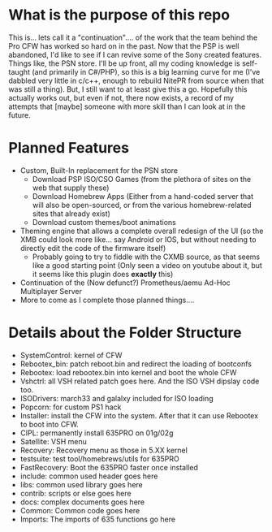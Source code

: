 # What is the purpose of this repo

This is... lets call it a "continuation".... of the work that the team behind the Pro CFW has worked so hard on in the past. Now that the PSP is well abandoned, I'd like to see if I can revive some of the Sony created features. Things like, the PSN store. I'll be up front, all my coding knowledge is self-taught (and primarily in C#/PHP), so this is a big learning curve for me (I've dabbled very little in c/c++, enough to rebuild NitePR from source when that was still a thing). But, I still want to at least give this a go. Hopefully this actually works out, but even if not, there now exists, a record of my attempts that [maybe] someone with more skill than I can look at in the future.

# Planned Features
* Custom, Built-In replacement for the PSN store
  * Download PSP ISO/CSO Games (from the plethora of sites on the web that supply these)
  * Download Homebrew Apps (Either from a hand-coded server that will also be open-sourced, or from the various homebrew-related sites that already exist)
  * Download custom themes/boot animations 
* Theming engine that allows a complete overall redesign of the UI (so the XMB could look more like... say Android or IOS, but without needing to directly edit the code of the firmware itself)
  * Probably going to try to fiddle with the CXMB source, as that seems like a good starting point (Only seen a video on youtube about it, but it seems like this plugin does **exactly** this)
* Continuation of the (Now defunct?) Prometheus/aemu Ad-Hoc Multiplayer Server
* More to come as I complete those planned things....

# Details about the Folder Structure

* SystemControl: kernel of CFW
* Rebootex_bin: patch reboot.bin and redirect the loading of bootconfs
* Rebootex: load rebootex.bin into kernel and boot the whole CFW
* Vshctrl: all VSH related patch goes here. And the ISO VSH dipslay code too.
* ISODrivers: march33 and galalxy included for ISO loading
* Popcorn: for custom PS1 hack
* Installer: install the CFW into the system. After that it can use Rebootex to boot into CFW.
* CIPL: permanently install 635PRO on 01g/02g
* Satellite: VSH menu
* Recovery: Recovery menu as those in 5.XX kernel
* testsuite: test tool/homebrews/utils for 635PRO
* FastRecovery: Boot the 635PRO faster once installed
* include: common used header goes here
* libs: common used library goes here
* contrib: scripts or else goes here
* docs: complex documents goes here
* Common: Common code goes here
* Imports: The imports of 635 functions go here

